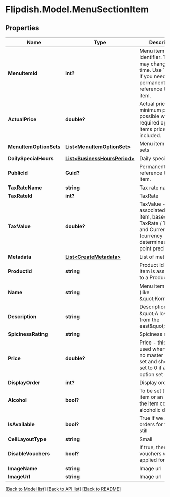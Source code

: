 # Flipdish.Model.MenuSectionItem
## Properties

Name | Type | Description | Notes
------------ | ------------- | ------------- | -------------
**MenuItemId** | **int?** | Menu item identifier. This ID may change at any time. Use &#x60;PublicId&#x60; if you need a permanent reference to the item. | [optional] 
**ActualPrice** | **double?** | Actual price - the minimum price possible when all required option set items prices are included. | [optional] 
**MenuItemOptionSets** | [**List&lt;MenuItemOptionSet&gt;**](MenuItemOptionSet.md) | Menu item option sets | [optional] 
**DailySpecialHours** | [**List&lt;BusinessHoursPeriod&gt;**](BusinessHoursPeriod.md) | Daily special hours | [optional] 
**PublicId** | **Guid?** | Permanent reference to the item. | [optional] 
**TaxRateName** | **string** | Tax rate name | [optional] 
**TaxRateId** | **int?** | TaxRate | [optional] 
**TaxValue** | **double?** | TaxValue - the tax associated with this item, based on TaxRate / TaxType and Currency (currency determines decimal point precision) | [optional] 
**Metadata** | [**List&lt;CreateMetadata&gt;**](CreateMetadata.md) | List of metadata | [optional] 
**ProductId** | **string** | Product Id when the Item is associated to a Product | [optional] 
**Name** | **string** | Menu item name (like \&quot;Korma\&quot;) | [optional] 
**Description** | **string** | Description (like \&quot;A lovely dish from the east\&quot;) | [optional] 
**SpicinessRating** | **string** | Spiciness rating | [optional] 
**Price** | **double?** | Price - this is only used when there is no master option set and should be set to 0 if a master option set exists. | [optional] 
**DisplayOrder** | **int?** | Display order | [optional] 
**Alcohol** | **bool?** | To be set true if the item or an option of the item contains an alcoholic drink. | [optional] 
**IsAvailable** | **bool?** | True if we accept orders for this item still | [optional] 
**CellLayoutType** | **string** | Small | Medium | Large  Affects the layout of the menu. | [optional] 
**DisableVouchers** | **bool?** | If true, then vouchers won&#39;t be applied for this item | [optional] 
**ImageName** | **string** | Image url | [optional] 
**ImageUrl** | **string** | Image url | [optional] 

[[Back to Model list]](../README.md#documentation-for-models) [[Back to API list]](../README.md#documentation-for-api-endpoints) [[Back to README]](../README.md)

